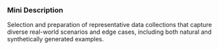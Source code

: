 ### Mini Description

Selection and preparation of representative data collections that capture diverse real-world scenarios and edge cases, including both natural and synthetically generated examples.
